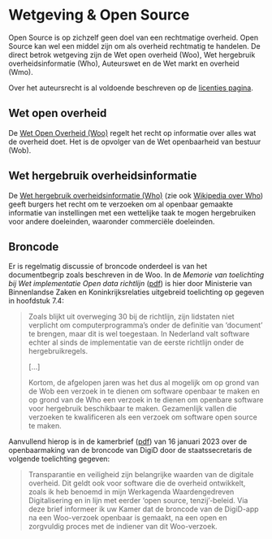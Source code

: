 # Wetgeving & Open Source

Open Source is op zichzelf geen doel van een rechtmatige overheid. Open Source kan wel een middel zijn
om als overheid rechtmatig te handelen. De direct betrok wetgeving zijn de Wet open overheid (Woo),
Wet hergebruik overheidsinformatie (Who), Auteurswet en de Wet markt en overheid (Wmo).

Over het auteursrecht is al voldoende beschreven op de [licenties pagina](../Best%20practices/Type%20licenties/).

## Wet open overheid

De [Wet Open Overheid (Woo)](https://www.rijksoverheid.nl/onderwerpen/wet-open-overheid-woo) regelt het recht op
informatie over alles wat de overheid doet. Het is de opvolger van de Wet openbaarheid van bestuur (Wob).

## Wet hergebruik overheidsinformatie

De [Wet hergebruik overheidsinformatie (Who)](https://wetten.overheid.nl/BWBR0036795/2016-10-01) (zie ook [Wikipedia
over Who](https://nl.wikipedia.org/wiki/Wet_hergebruik_van_overheidsinformatie)) geeft burgers het recht om te verzoeken
om al openbaar gemaakte informatie van instellingen met een wettelijke taak te mogen hergebruiken voor andere
doeleinden, waaronder commerciële doeleinden.

## Broncode

Er is regelmatig discussie of broncode onderdeel is van het documentbegrip zoals beschreven in de Woo. In de _Memorie
van toelichting bij Wet implementatie Open data richtlijn_
([pdf](https://wetgevingskalender.overheid.nl/Regeling/WGK009986/Download/7c9c2b6d-9a34-414c-992b-86d9e0e82fe5_1.pdf))
is hier door Ministerie van Binnenlandse Zaken en Koninkrijksrelaties uitgebreid toelichting op gegeven in hoofdstuk
7.4:

> Zoals blijkt uit overweging 30 bij de richtlijn, zijn lidstaten niet verplicht om computerprogramma’s onder de
> definitie van ‘document’ te brengen, maar dit is wel toegestaan. In Nederland valt software echter al sinds de
> implementatie van de eerste richtlijn onder de hergebruikregels. 
> 
> [...]
> 
> Kortom, de afgelopen jaren was het dus al mogelijk om
> op grond van de Wob een verzoek in te dienen om software openbaar te maken en op grond van de Who een verzoek in te
> dienen om openbare software voor hergebruik beschikbaar te maken. Gezamenlijk vallen die verzoeken te kwalificeren als
> een verzoek om software open source te maken.


Aanvullend hierop is in de kamerbrief
([pdf](https://open.overheid.nl/documenten/ronl-2bcd08cd4a2f70e3d464b17c9a8c2718b87894ce/pdf)) van 16 januari 2023 over
de openbaarmaking van de broncode van DigiD door de staatssecretaris de volgende toelichting gegeven:

> Transparantie en veiligheid zijn belangrijke waarden van de digitale overheid. Dit geldt ook voor software die de
> overheid ontwikkelt, zoals ik heb benoemd in mijn Werkagenda Waardengedreven Digitalisering en in lijn met eerder
> ‘open source, tenzij’-beleid. Via deze brief informeer ik uw Kamer dat de broncode van de DigiD-app na een Woo-verzoek
> openbaar is gemaakt, na een open en zorgvuldig proces met de indiener van dit Woo-verzoek.


